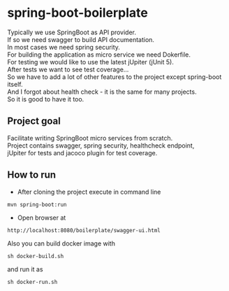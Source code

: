 # spring-boot-boilerplate

Typically we use SpringBoot as API provider.  
If so we need swagger to build API documentation.  
In most cases we need spring security.  
For building the application as micro service we need Dokerfile.  
For testing we would like to use the latest jUpiter (jUnit 5).  
After tests we want to see test coverage...   
So we have to add a lot of other features to the project except spring-boot itself.  
And I forgot about health check - it is the same for many projects.  
So it is good to have it too.

## Project goal

Facilitate writing SpringBoot micro services from scratch.  
Project contains swagger, spring security, healthcheck endpoint,  
jUpiter for tests and jacoco plugin for test coverage.

## How to run

- After cloning the project execute in command line  
```
mvn spring-boot:run
```
- Open browser at  
```
http://localhost:8080/boilerplate/swagger-ui.html  
```

Also you can build docker image with
```
sh docker-build.sh
```
and run it as
```
sh docker-run.sh
```
